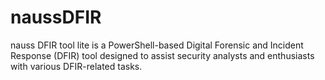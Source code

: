 # naussDFIR
nauss DFIR tool lite is a PowerShell-based Digital Forensic and Incident Response (DFIR) tool designed to assist security analysts and enthusiasts with various DFIR-related tasks.
